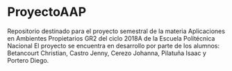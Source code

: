 # ProyectoAAP
Repositorio destinado para el proyecto semestral de la materia Aplicaciones en Ambientes Propietarios GR2 del ciclo 2018A de la Escuela Politécnica Nacional
El proyecto se encuentra en desarrollo por parte de los alumnos: Betancourt Christian, Castro Jenny, Cerezo Johanna, Pilatuña Isaac y Portero Diego.
